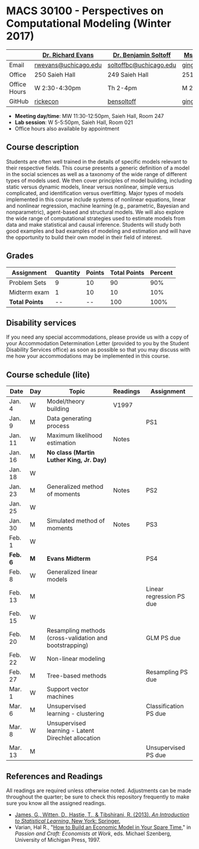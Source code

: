 # MACS 30100 - Perspectives on Computational Modeling (Winter 2017)

|  | [Dr. Richard Evans](https://sites.google.com/site/rickecon/) | [Dr. Benjamin Soltoff](http://www.bensoltoff.com/) | [Ms. Ging Cee Ng](https://sites.google.com/a/uchicago.edu/gingceeng/) (TA) |
|--------------|--------------------------------------------------------------|----------------------------------------------------|----------------------------------------------------------------------------|
| Email | rwevans@uchicago.edu | soltoffbc@uchicago.edu | gingcee@uchicago.edu |
| Office | 250 Saieh Hall | 249 Saieh Hall | 251 Saieh Hall |
| Office Hours | W 2:30-4:30pm | Th 2-4pm | M 2-3pm |
| GitHub | [rickecon](https://github.com/rickecon) | [bensoltoff](https://github.com/bensoltoff) | [gingcee](https://github.com/gingcee) |

* **Meeting day/time**: MW 11:30-12:50pm, Saieh Hall, Room 247
* **Lab session**: W 5-5:50pm, Saieh Hall, Room 021
* Office hours also available by appointment

## Course description

Students are often well trained in the details of specific models relevant to their respective fields. This course presents a generic definition of a model in the social sciences as well as a taxonomy of the wide range of different types of models used. We then cover principles of model building, including static versus dynamic models, linear versus nonlinear, simple versus complicated, and identification versus overfitting. Major types of models implemented in this course include systems of nonlinear equations, linear and nonlinear regression, machine learning (e.g., parametric, Bayesian and nonparametric), agent-based and structural models. We will also explore the wide range of computational strategies used to estimate models from data and make statistical and causal inference. Students will study both good examples and bad examples of modeling and estimation and will have the opportunity to build their own model in their field of interest.

## Grades ##

| Assignment           | Quantity | Points | Total Points | Percent |
|----------------------|----------|--------|--------------|---------|
| Problem Sets   | 9        | 10     | 90           | 90%      |
| Midterm exam        | 1        | 10     | 10           | 10%      |
| **Total Points**     | --    | --  | 100        | 100%  |

## Disability services

If you need any special accommodations, please provide us with a copy of your Accommodation Determination Letter (provided to you by the Student Disability Services office) as soon as possible so that you may discuss with me how your accommodations may be implemented in this course.

## Course schedule (lite)

| Date | Day | Topic | Readings | Assignment |
|------------|-------|---------------------------------------------------------|----------|--------------------------|
| Jan.  4 | W | Model/theory building | V1997 |  |
| Jan.  9 | M | Data generating process |  | PS1 |
| Jan. 11 | W | Maximum likelihood estimation | Notes |  |
| Jan. 16 | M | **No class (Martin Luther King, Jr. Day)** |  |  |
| Jan. 18 | W |  |  |  |
| Jan. 23 | M | Generalized method of moments | Notes | PS2 |
| Jan. 25 | W |  |  |  |
| Jan. 30 | M | Simulated method of moments | Notes | PS3 |
| Feb. 1 | W |  |  |  |
| **Feb. 6** | **M** | **Evans Midterm** |  | PS4 |
| Feb.  8 | W | Generalized linear models |  |  |
| Feb. 13 | M |  |  | Linear regression PS due |
| Feb. 15 | W |  |  |  |
| Feb. 20 | M | Resampling methods (cross-validation and bootstrapping) |  | GLM PS due |
| Feb. 22 | W | Non-linear modeling |  |  |
| Feb. 27 | M | Tree-based methods |  | Resampling PS due |
| Mar.  1 | W | Support vector machines |  |  |
| Mar.  6 | M | Unsupervised learning - clustering |  | Classification PS due |
| Mar.  8 | W | Unsupervised learning - Latent Direchlet allocation |  |  |
| Mar. 13 | M |  |  | Unsupervised PS due |

## References and Readings ##

All readings are required unless otherwise noted. Adjustments can be made throughout the quarter; be sure to check this repository frequently to make sure you know all the assigned readings.

* [James, G., Witten, D., Hastie, T., & Tibshirani, R. (2013). *An Introduction to Statistical Learning*. New York: Springer.](http://link.springer.com.proxy.uchicago.edu/book/10.1007%2F978-1-4614-7138-7)
* Varian, Hal R., "[How to Build an Economic Model in Your Spare Time](http://people.ischool.berkeley.edu/~hal/Papers/how.pdf)," in *Passion and Craft: Economists at Work*, eds. Michael Szenberg, University of Michigan Press, 1997.



